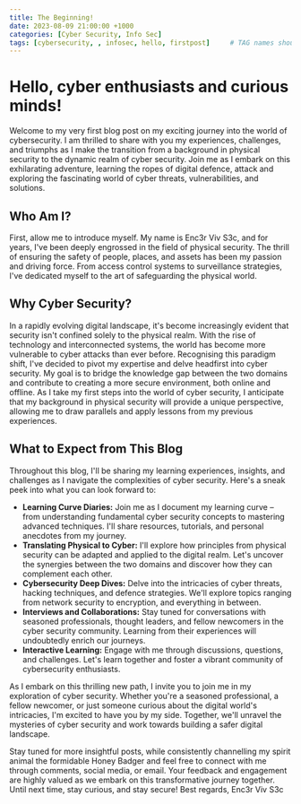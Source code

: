 ```yaml
---
title: The Beginning!
date: 2023-08-09 21:00:00 +1000
categories: [Cyber Security, Info Sec]
tags: [cybersecurity, , infosec, hello, firstpost]     # TAG names should always be lowercase
---
```


# Hello, cyber enthusiasts and curious minds!
Welcome to my very first blog post on my exciting journey into the world of cybersecurity. I am thrilled to share with you my experiences, challenges, and triumphs as I make the transition from a background in physical security to the dynamic realm of cyber security. Join me as I embark on this exhilarating adventure, learning the ropes of digital defence, attack and exploring the fascinating world of cyber threats, vulnerabilities, and solutions.

## Who Am I?
First, allow me to introduce myself. My name is Enc3r Viv S3c, and for years, I've been deeply engrossed in the field of physical security. The thrill of ensuring the safety of people, places, and assets has been my passion and driving force. From access control systems to surveillance strategies, I've dedicated myself to the art of safeguarding the physical world.
## Why Cyber Security?
In a rapidly evolving digital landscape, it's become increasingly evident that security isn't confined solely to the physical realm. With the rise of technology and interconnected systems, the world has become more vulnerable to cyber attacks than ever before. Recognising this paradigm shift, I've decided to pivot my expertise and delve headfirst into cyber security.
My goal is to bridge the knowledge gap between the two domains and contribute to creating a more secure environment, both online and offline. As I take my first steps into the world of cyber security, I anticipate that my background in physical security will provide a unique perspective, allowing me to draw parallels and apply lessons from my previous experiences.
## What to Expect from This Blog
Throughout this blog, I'll be sharing my learning experiences, insights, and challenges as I navigate the complexities of cyber security. Here's a sneak peek into what you can look forward to:
* **Learning Curve Diaries:** Join me as I document my learning curve – from understanding fundamental cyber security concepts to mastering advanced techniques. I'll share resources, tutorials, and personal anecdotes from my journey.
* **Translating Physical to Cyber:** I'll explore how principles from physical security can be adapted and applied to the digital realm. Let's uncover the synergies between the two domains and discover how they can complement each other.
* **Cybersecurity Deep Dives:** Delve into the intricacies of cyber threats, hacking techniques, and defence strategies. We'll explore topics ranging from network security to encryption, and everything in between.
* **Interviews and Collaborations:** Stay tuned for conversations with seasoned professionals, thought leaders, and fellow newcomers in the cyber security community. Learning from their experiences will undoubtedly enrich our journeys.
* **Interactive Learning:** Engage with me through discussions, questions, and challenges. Let's learn together and foster a vibrant community of cybersecurity enthusiasts.

As I embark on this thrilling new path, I invite you to join me in my exploration of cyber security. Whether you're a seasoned professional, a fellow newcomer, or just someone curious about the digital world's intricacies, I'm excited to have you by my side. Together, we'll unravel the mysteries of cyber security and work towards building a safer digital landscape.

Stay tuned for more insightful posts, while consistently channelling my spirit animal the formidable Honey Badger and feel free to connect with me through comments, social media, or email. Your feedback and engagement are highly valued as we embark on this transformative journey together.
Until next time, stay curious, and stay secure!
Best regards, 
Enc3r Viv S3c